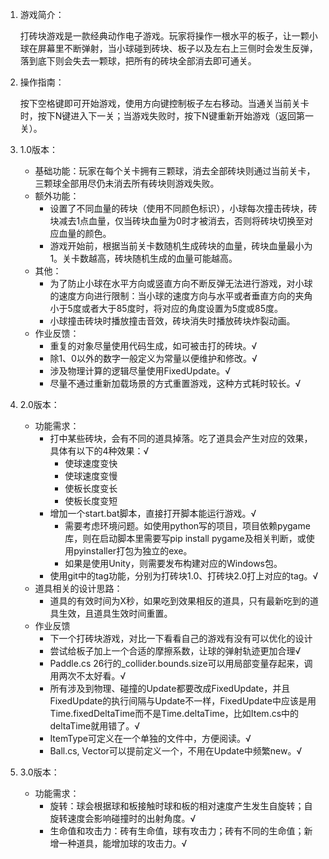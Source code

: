 1.  游戏简介：

    打砖块游戏是一款经典动作电子游戏。玩家将操作一根水平的板子，让一颗小球在屏幕里不断弹射，当小球碰到砖块、板子以及左右上三侧时会发生反弹，落到底下则会失去一颗球，把所有的砖块全部消去即可通关。

2.  操作指南：

    按下空格键即可开始游戏，使用方向键控制板子左右移动。当通关当前关卡时，按下N键进入下一关；当游戏失败时，按下N键重新开始游戏（返回第一关）。

3.  1.0版本：
    - 基础功能：玩家在每个关卡拥有三颗球，消去全部砖块则通过当前关卡，三颗球全部用尽仍未消去所有砖块则游戏失败。
    - 额外功能：
        - 设置了不同血量的砖块（使用不同颜色标识），小球每次撞击砖块，砖块减去1点血量，仅当砖块血量为0时才被消去，否则将砖块切换至对应血量的颜色。
        - 游戏开始前，根据当前关卡数随机生成砖块的血量，砖块血量最小为1。关卡数越高，砖块随机生成的血量可能越高。
    - 其他：
        - 为了防止小球在水平方向或竖直方向不断反弹无法进行游戏，对小球的速度方向进行限制：当小球的速度方向与水平或者垂直方向的夹角小于5度或者大于85度时，将对应的角度设置为5度或85度。
        - 小球撞击砖块时播放撞击音效，砖块消失时播放砖块炸裂动画。
    - 作业反馈：
        - 重复的对象尽量使用代码生成，如可被击打的砖块。√
        - 除1、0以外的数字一般定义为常量以便维护和修改。√
        - 涉及物理计算的逻辑尽量使用FixedUpdate。√
        - 尽量不通过重新加载场景的方式重置游戏，这种方式耗时较长。√

7.  2.0版本：
    - 功能需求：
        - 打中某些砖块，会有不同的道具掉落。吃了道具会产生对应的效果，具体有以下的4种效果：√
            - 使球速度变快
            - 使球速度变慢
            - 使板长度变长
            - 使板长度变短 
        - 增加一个start.bat脚本，直接打开脚本能运行游戏。√
            - 需要考虑环境问题。如使用python写的项目，项目依赖pygame库，则在启动脚本里需要写pip install pygame及相关判断，或使用pyinstaller打包为独立的exe。
            - 如果是使用Unity，则需要发布构建对应的Windows包。
        - 使用git中的tag功能，分别为打砖块1.0、打砖块2.0打上对应的tag。√
    - 道具相关的设计思路：
        - 道具的有效时间为X秒，如果吃到效果相反的道具，只有最新吃到的道具生效，且道具生效时间重置。
    - 作业反馈
        - 下一个打砖块游戏，对比一下看看自己的游戏有没有可以优化的设计
        - 尝试给板子加上一个合适的摩擦系数，让球的弹射轨迹更加合理√
        - Paddle.cs 26行的_collider.bounds.size可以用局部变量存起来，调用两次不太好看。√
        - 所有涉及到物理、碰撞的Update都要改成FixedUpdate，并且FixedUpdate的执行间隔与Update不一样，FixedUpdate中应该是用Time.fixedDeltaTime而不是Time.deltaTime，比如Item.cs中的deltaTime就用错了。√
        - ItemType可定义在一个单独的文件中，方便阅读。√
        - Ball.cs, Vector可以提前定义一个，不用在Update中频繁new。√

8.  3.0版本：
    - 功能需求：
        - 旋转：球会根据球和板接触时球和板的相对速度产生发生自旋转；自旋转速度会影响碰撞时的出射角度。√
        - 生命值和攻击力：砖有生命值，球有攻击力；砖有不同的生命值；新增一种道具，能增加球的攻击力。√